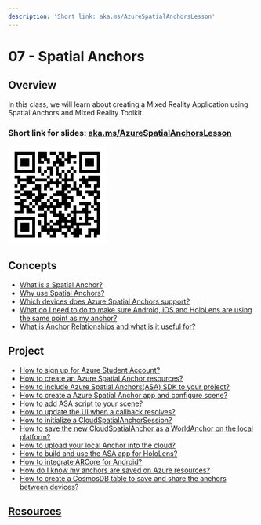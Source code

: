 ```yaml
---
description: 'Short link: aka.ms/AzureSpatialAnchorsLesson'
---
```


# 07 - Spatial Anchors

## Overview

In this class, we will learn about creating a Mixed Reality Application using Spatial Anchors and Mixed Reality Toolkit. 

### Short link for slides: [aka.ms/AzureSpatialAnchorsLesson](https://aka.ms/AzureSpatialAnchorsLesson)

![Spatial Anchors Lesson Link](../../.gitbook/assets/spatialanchorsqr.png)

### 

## Concepts

* [What is a Spatial Anchor?](concepts/what-is-a-spatial-anchor.md)
* [Why use Spatial Anchors? ](concepts/why-use-spatial-anchors.md)
* [Which devices does Azure Spatial Anchors support?](concepts/which-devices-does-azure-spatial-anchors-support.md)
* [What do I need to do to make sure Android, iOS and HoloLens are using the same point as my anchor?](concepts/what-do-i-need-to-do-to-make-sure-android-ios-and-hololens-are-using-the-same-point-as-my-anchor.md)
* [What is Anchor Relationships and what is it useful for?](concepts/what-is-anchor-relationships-and-what-is-it-useful-for.md)

## Project

* [How to sign up for Azure Student Account?](project/how-to-sign-up-for-azure-student-account.md)
* [How to create an Azure Spatial Anchor resources?](project/how-to-create-an-azure-spatial-anchor-resources.md)
* [How to include Azure Spatial Anchors\(ASA\) SDK to your project?](project/how-to-include-azure-spatial-anchors-asa-sdk-to-your-project.md)
* [How to create a Azure Spatial Anchor app and configure scene?](project/how-to-create-an-azure-spatial-anchor-app-and-configure-a-scene.md)
* [How to add ASA script to your scene?](project/how-to-add-asa-script-to-your-scene.md)
* [How to update the UI when a callback resolves?](project/how-to-update-the-ui-when-a-callback-resolves.md)
* [How to initialize a CloudSpatialAnchorSession?](project/how-to-initialize-a-cloudspatialanchorsession.md)
* [How to save the new CloudSpatialAnchor as a WorldAnchor on the local platform?](project/how-to-save-the-new-cloudspatialanchor-as-a-worldanchor-on-the-local-platform.md)
* [How to upload your local Anchor into the cloud?](project/how-to-upload-your-local-anchor-into-the-cloud.md)
* [How to build and use the ASA app for HoloLens?](project/how-to-build-and-use-the-asa-app-for-hololens.md)
* [How to integrate ARCore for Android?]()
* [How do I know my anchors are saved on Azure resources?](project/how-do-i-know-my-anchors-are-saved-on-azure-resources.md)
* [How to create a CosmosDB table to save and share the anchors between devices?](project/how-to-create-a-cosmosdb-table-to-save-and-share-the-anchors-between-devices.md)

## [Resources](asa-resources.md)



